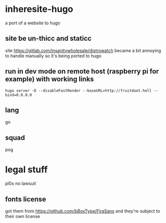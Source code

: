 # inheresite-hugo

a port of a website to hugo

## site be un-thicc and staticc

site https://gitlab.com/insanitywholesale/distrowatch became a bit annoying to handle manually so it's being ported to hugo

## run in dev mode on remote host (raspberry pi for example) with working links
`hugo server -D --disableFastRender --baseURL=http://fruitdoot.hell --bind=0.0.0.0`

## lang

go

## squad

pog



# legal stuff

pl0x no lawsuit

## fonts license

got them from https://github.com/bBoxType/FiraSans and they're subject to their own license
